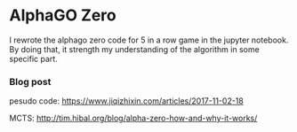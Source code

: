 # AlphaGO Zero

I rewrote the alphago zero code for 5 in a row game in the jupyter notebook. By doing that, it
strength my understanding of the algorithm in some specific part.
### Blog post
pesudo code: https://www.jiqizhixin.com/articles/2017-11-02-18 


MCTS: http://tim.hibal.org/blog/alpha-zero-how-and-why-it-works/
